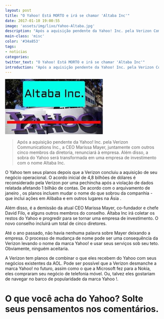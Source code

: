 ```yaml
---
layout: post
title: "O Yahoo! Está MORTO e irá se chamar 'Altaba Inc'"
date: 2017-01-10 19:00:55
image: 'assets/img/lixo/Yahoo-Altaba.jpg'
description: "Após a aquisição pendente da Yahoo! Inc. pela Verizon Communications Inc., a CEO Marissa Mayer, juntamente com outros cinco membros da diretoria, renunciará à empresa."
main-class: 'misc'
color: '#34a853'
tags:
- noticias
categories:
twitter_text: "O Yahoo! Está MORTO e irá se chamar 'Altaba Inc'"
introduction: "Após a aquisição pendente da Yahoo! Inc. pela Verizon Communications Inc., a CEO Marissa Mayer, juntamente com outros cinco membros da diretoria, renunciará à empresa."
---
```


![Se fudeu](assets/img/lixo/Yahoo-Altaba.jpg)

> Após a aquisição pendente da Yahoo! Inc. pela Verizon Communications Inc., a CEO Marissa Mayer, juntamente com outros cinco membros da diretoria, renunciará à empresa. Além disso, a sobra do Yahoo será transformada em uma empresa de investimento com o nome Altaba Inc.

O Yahoo tem seus planos depois que a Verizon concluiu a aquisição de seu negócio operacional. O acordo inicial de 4,8 bilhões de dólares é reconsiderado pela Verizon por uma pechincha após a violação de dados relatada afetando 1 bilhão de contas. De acordo com o arquivamento de janeiro , os planos incluem mudar o nome do que sobrou da companhia  - que inclui ações em Alibaba e em outros lugares na Ásia .

Além disso, é a demissão da atual CEO Marissa Mayer, co-fundador e chefe David Filo, e alguns outros membros do conselho. Altaba Inc irá coletar os restos do Yahoo e progredir para se tornar uma empresa de investimento. O novo conselho incluirá um total de cinco diretores.

Até o ano passado, não havia nenhuma palavra sobre Mayer deixando a empresa. O processo de mudança de nome pode ser uma consequência da Verizon levando o nome da marca Yahoo! e usar seus serviços sob seu teto. Obviamente, ninguém aceitaria.

A Verizon tem planos de combinar o que eles recebem do Yahoo com seus negócios existentes da AOL. Pode ser possível que a Verizon desmanche a marca Yahoo! no futuro, assim como o que a Microsoft fez para a Nokia, eles compraram seu negócio de telefonia móvel. Ou, talvez eles gostariam de navegar no barco de popularidade da marca Yahoo !.

# O que você acha do Yahoo? Solte seus pensamentos nos comentários.
